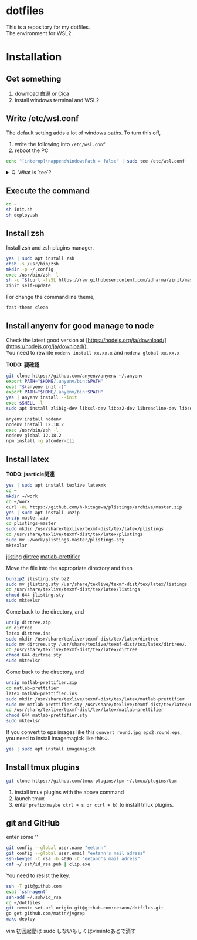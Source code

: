 # dotfiles  
This is a repository for my dotfiles.  
The environment for WSL2.

# Installation  
## Get something
1. download [白源](https://github.com/yuru7/HackGen/releases) or 
[Cica](https://github.com/miiton/Cica)
2. install windows terminal and WSL2

## Write /etc/wsl.conf
The default setting adds a lot of windows paths.
To turn this off,
1. write the following into `/etc/wsl.conf`
2. reboot the PC

```sh
echo "[interop]\nappendWindowsPath = false" | sudo tee /etc/wsl.conf
```

<details>
<summary>Q. What is `tee`?</summary>

A command to write the content received from the stdin to the stdout and file.

</details>

## Execute the command

```sh
cd ~
sh init.sh
sh deploy.sh
```

## Install zsh
Install zsh and zsh plugins manager.

```sh
yes | sudo apt install zsh
chsh -s /usr/bin/zsh
mkdir -p ~/.config
exec /usr/bin/zsh -l
sh -c "$(curl -fsSL https://raw.githubusercontent.com/zdharma/zinit/master/doc/install.sh)"
zinit self-update
```

For change the commandline theme, 
```sh
fast-theme clean
```

## Install anyenv for good manage to node
Check the latest good version at 
[https://nodejs.org/ja/download/](https://nodejs.org/ja/download/).  
You need to rewrite `nodenv install xx.xx.x` and `nodenv global xx.xx.x`

**TODO: 要確認**

```sh
git clone https://github.com/anyenv/anyenv ~/.anyenv
export PATH="$HOME/.anyenv/bin:$PATH"
eval "$(anyenv init -)"
export PATH="$HOME/.anyenv/bin:$PATH"
yes | anyenv install --init
exec $SHELL -l
sudo apt install zlib1g-dev libssl-dev libbz2-dev libreadline-dev libsqlite3-dev libffi-dev

anyenv install nodenv
nodenv install 12.18.2
exec /usr/bin/zsh -l
nodenv global 12.18.2
npm install -g atcoder-cli
```

## Install latex
**TODO: jsarticle関連**

```sh
yes | sudo apt install texlive latexmk
cd ~
mkdir ~/work
cd ~/work
curl -OL https://github.com/h-kitagawa/plistings/archive/master.zip
yes | sudo apt install unzip
unzip master.zip
cd plistings-master
sudo mkdir /usr/share/texlive/texmf-dist/tex/latex/plistings
cd /usr/share/texlive/texmf-dist/tex/latex/plistings
sudo mv ~/work/plistings-master/plistings.sty .
mktexlsr
```

[jlisting](https://osdn.net/projects/mytexpert/downloads/26068/jlisting.sty.bz2/)
[dirtree](https://ctan.org/tex-archive/macros/generic/dirtree)
[matlab-prettifier](https://www.ctan.org/pkg/matlab-prettifier)


Move the file into the appropriate directory and then

```sh
bunzip2 jlisting.sty.bz2
sudo mv jlisting.sty /usr/share/texlive/texmf-dist/tex/latex/listings
cd /usr/share/texlive/texmf-dist/tex/latex/listings
chmod 644 jlisting.sty
sudo mktexlsr
```

Come back to the directory, and

```sh
unzip dirtree.zip
cd dirtree
latex dirtree.ins
sudo mkdir /usr/share/texlive/texmf-dist/tex/latex/dirtree
sudo mv dirtree.sty /usr/share/texlive/texmf-dist/tex/latex/dirtree/.
cd /usr/share/texlive/texmf-dist/tex/latex/dirtree
chmod 644 dirtree.sty
sudo mktexlsr
```

Come back to the directory, and

```sh
unzip matlab-prettifier.zip
cd matlab-prettifier
latex matlab-prettifier.ins
sudo mkdir /usr/share/texlive/texmf-dist/tex/latex/matlab-prettifier
sudo mv matlab-prettifier.sty /usr/share/texlive/texmf-dist/tex/latex/matlab-prettifier/.
cd /usr/share/texlive/texmf-dist/tex/latex/matlab-prettifier
chmod 644 matlab-prettifier.sty
sudo mktexlsr
```

If you convert to eps images like this `convert round.jpg eps2:round.eps`,
you need to install imagemagick like this↓.

```sh
yes | sudo apt install imagemagick
```


## Install tmux plugins

```sh
git clone https://github.com/tmux-plugins/tpm ~/.tmux/plugins/tpm
```

1. install tmux plugins with the above command
2. launch tmux
3. enter `prefix(maybe ctrl + s or ctrl + b)` to install tmux plugins.

## git and GitHub
enter some '<CR>'

```sh
git config --global user.name "eetann"
git config --global user.email "eetann's mail adress"
ssh-keygen -t rsa -b 4096 -C "eetann's mail adress"
cat ~/.ssh/id_rsa.pub | clip.exe
```

You need to resist the key.

```sh
ssh -T git@github.com
eval `ssh-agent`
ssh-add ~/.ssh/id_rsa
cd ~/dotfiles
git remote set-url origin git@github.com:eetann/dotfiles.git
go get github.com/mattn/jvgrep
make deploy
```

vim 初回起動は sudo しないもしくはviminfoあとで消す  
